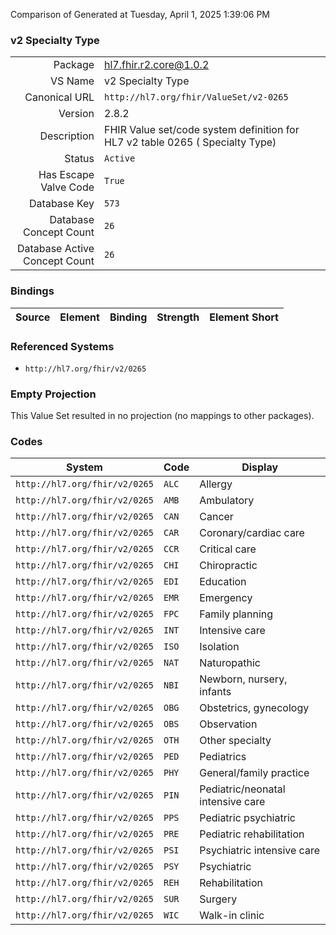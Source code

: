 Comparison of 
Generated at Tuesday, April 1, 2025 1:39:06 PM

### v2 Specialty Type

|      |     |
| ---: | --- |
| Package | hl7.fhir.r2.core@1.0.2 |
| VS Name | v2 Specialty Type |
| Canonical URL | `http://hl7.org/fhir/ValueSet/v2-0265` |
| Version | 2.8.2 |
| Description | FHIR Value set/code system definition for HL7 v2 table 0265 ( Specialty Type) |
| Status | `Active` |
| Has Escape Valve Code | `True` |
| Database Key | `573` |
| Database Concept Count | `26` |
| Database Active Concept Count | `26` |
### Bindings

| Source | Element | Binding | Strength | Element Short |
| ------ | ------- | ------- | -------- | ------------- |

### Referenced Systems

* `http://hl7.org/fhir/v2/0265`
### Empty Projection

This Value Set resulted in no projection (no mappings to other packages).

### Codes

| System | Code | Display |
| ------ | ---- | ------- |
| `http://hl7.org/fhir/v2/0265` | `ALC` | Allergy |
| `http://hl7.org/fhir/v2/0265` | `AMB` | Ambulatory |
| `http://hl7.org/fhir/v2/0265` | `CAN` | Cancer |
| `http://hl7.org/fhir/v2/0265` | `CAR` | Coronary/cardiac care |
| `http://hl7.org/fhir/v2/0265` | `CCR` | Critical care |
| `http://hl7.org/fhir/v2/0265` | `CHI` | Chiropractic |
| `http://hl7.org/fhir/v2/0265` | `EDI` | Education |
| `http://hl7.org/fhir/v2/0265` | `EMR` | Emergency |
| `http://hl7.org/fhir/v2/0265` | `FPC` | Family planning |
| `http://hl7.org/fhir/v2/0265` | `INT` | Intensive care |
| `http://hl7.org/fhir/v2/0265` | `ISO` | Isolation |
| `http://hl7.org/fhir/v2/0265` | `NAT` | Naturopathic |
| `http://hl7.org/fhir/v2/0265` | `NBI` | Newborn, nursery, infants |
| `http://hl7.org/fhir/v2/0265` | `OBG` | Obstetrics, gynecology |
| `http://hl7.org/fhir/v2/0265` | `OBS` | Observation |
| `http://hl7.org/fhir/v2/0265` | `OTH` | Other specialty |
| `http://hl7.org/fhir/v2/0265` | `PED` | Pediatrics |
| `http://hl7.org/fhir/v2/0265` | `PHY` | General/family practice |
| `http://hl7.org/fhir/v2/0265` | `PIN` | Pediatric/neonatal intensive care |
| `http://hl7.org/fhir/v2/0265` | `PPS` | Pediatric psychiatric |
| `http://hl7.org/fhir/v2/0265` | `PRE` | Pediatric rehabilitation |
| `http://hl7.org/fhir/v2/0265` | `PSI` | Psychiatric intensive care |
| `http://hl7.org/fhir/v2/0265` | `PSY` | Psychiatric |
| `http://hl7.org/fhir/v2/0265` | `REH` | Rehabilitation |
| `http://hl7.org/fhir/v2/0265` | `SUR` | Surgery |
| `http://hl7.org/fhir/v2/0265` | `WIC` | Walk-in clinic |
